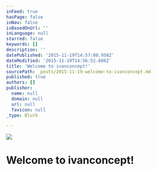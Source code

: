```yaml
---
inFeed: true
hasPage: false
inNav: false
isBasedOnUrl: ''
inLanguage: null
starred: false
keywords: []
description: ''
datePublished: '2015-11-19T14:57:08.950Z'
dateModified: '2015-11-19T14:56:52.606Z'
title: 'Welcome to ivanconcept!'
sourcePath: _posts/2015-11-19-welcome-to-ivanconcept.md
published: true
authors: []
publisher:
  name: null
  domain: null
  url: null
  favicon: null
_type: Blurb

---
```

![](https://the-grid-user-content.s3-us-west-2.amazonaws.com/0f03d90c-1b6e-4567-aa0a-5689fc848fe4.jpg)

# Welcome to ivanconcept!